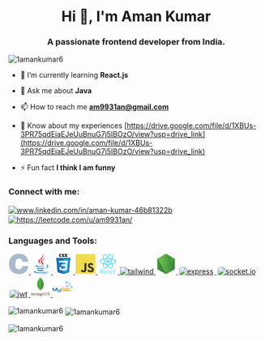 <h1 align="center">Hi 👋, I'm Aman Kumar</h1>
<h3 align="center">A passionate frontend developer from India.</h3>

<p align="left"> <img src="https://komarev.com/ghpvc/?username=1amankumar6&label=Profile%20views&color=0e75b6&style=flat" alt="1amankumar6" /> </p>

- 🌱 I’m currently learning **React.js**

- 💬 Ask me about **Java**

- 📫 How to reach me **am9931an@gmail.com**

- 📄 Know about my experiences [https://drive.google.com/file/d/1XBUs-3PR75qdEiaEJeUuBnuG7j5IBOzO/view?usp=drive_link](https://drive.google.com/file/d/1XBUs-3PR75qdEiaEJeUuBnuG7j5IBOzO/view?usp=drive_link)

- ⚡ Fun fact **I think I am funny**

<h3 align="left">Connect with me:</h3>
<p align="left">
<a href="https://www.linkedin.com/in/aman-kumar-46b81322b/" target="blank"><img align="center" src="https://raw.githubusercontent.com/rahuldkjain/github-profile-readme-generator/master/src/images/icons/Social/linked-in-alt.svg" alt="www.linkedin.com/in/aman-kumar-46b81322b" height="30" width="40" /></a>
<a href="https://leetcode.com/u/am9931an/" target="blank"><img align="center" src="https://raw.githubusercontent.com/rahuldkjain/github-profile-readme-generator/master/src/images/icons/Social/leet-code.svg" alt="https://leetcode.com/u/am9931an/" height="30" width="40" /></a>
</p>

<h3 align="left">Languages and Tools:</h3>

<p align="left"> 
  <!-- Frontend Tools -->
  <a href="https://www.cprogramming.com/" target="_blank" rel="noreferrer"> 
    <img src="https://raw.githubusercontent.com/devicons/devicon/master/icons/c/c-original.svg" alt="c" width="40" height="40"/> 
  </a> 
  <a href="https://www.java.com" target="_blank" rel="noreferrer"> 
    <img src="https://raw.githubusercontent.com/devicons/devicon/master/icons/java/java-original.svg" alt="java" width="40" height="40"/> 
  </a> 
  <a href="https://www.w3schools.com/css/" target="_blank" rel="noreferrer"> 
    <img src="https://raw.githubusercontent.com/devicons/devicon/master/icons/css3/css3-original-wordmark.svg" alt="css3" width="40" height="40"/> 
  </a> 
  <a href="https://developer.mozilla.org/en-US/docs/Web/JavaScript" target="_blank" rel="noreferrer"> 
    <img src="https://raw.githubusercontent.com/devicons/devicon/master/icons/javascript/javascript-original.svg" alt="javascript" width="40" height="40"/> 
  </a> 
  <a href="https://reactjs.org/" target="_blank" rel="noreferrer"> 
    <img src="https://raw.githubusercontent.com/devicons/devicon/master/icons/react/react-original-wordmark.svg" alt="react" width="40" height="40"/> 
  </a> 
  <a href="https://tailwindcss.com/" target="_blank" rel="noreferrer"> 
    <img src="https://www.vectorlogo.zone/logos/tailwindcss/tailwindcss-icon.svg" alt="tailwind" width="40" height="40"/> 
  </a> 
  
  <!-- Backend Tools -->
  <a href="https://nodejs.org" target="_blank" rel="noreferrer"> 
    <img src="https://raw.githubusercontent.com/devicons/devicon/master/icons/nodejs/nodejs-original.svg" alt="nodejs" width="40" height="40"/> 
  </a>
  <a href="https://expressjs.com" target="_blank" rel="noreferrer"> 
    <img src="https://upload.wikimedia.org/wikipedia/commons/6/64/Expressjs.png" alt="express" width="40" height="40" style="background: white; border-radius: 6px; padding: 2px;"/> 
  </a>
  <a href="https://socket.io/" target="_blank" rel="noreferrer"> 
    <img src="https://upload.wikimedia.org/wikipedia/commons/9/96/Socket-io.svg" alt="socket.io" width="40" height="40" style="background: white; border-radius: 6px; padding: 2px;" /> 
  </a>
  <a href="https://jwt.io/" target="_blank" rel="noreferrer"> 
    <img src="https://jwt.io/img/pic_logo.svg" alt="jwt" width="40" height="40" style="background: white; border-radius: 6px; padding: 2px;" /> 
  </a>
  <a href="https://www.mongodb.com/" target="_blank" rel="noreferrer"> 
    <img src="https://raw.githubusercontent.com/devicons/devicon/master/icons/mongodb/mongodb-original-wordmark.svg" alt="mongodb" width="40" height="40"/> 
  </a>
  <a href="https://www.mysql.com/" target="_blank" rel="noreferrer"> 
    <img src="https://raw.githubusercontent.com/devicons/devicon/master/icons/mysql/mysql-original-wordmark.svg" alt="mysql" width="40" height="40"/> 
  </a> 
</p>



<p><img align="left" src="https://github-readme-stats.vercel.app/api/top-langs?username=1amankumar6&show_icons=true&locale=en&layout=compact" alt="1amankumar6" /></p>

<p>&nbsp;<img align="center" src="https://github-readme-stats.vercel.app/api?username=1amankumar6&show_icons=true&locale=en" alt="1amankumar6" /></p>

<p><img align="center" src="https://github-readme-streak-stats.herokuapp.com/?user=1amankumar6&" alt="1amankumar6" /></p>

